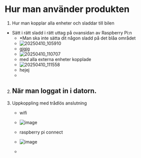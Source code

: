 # Hur man använder produkten #

1. Hur man kopplar alla enheter och sladdar till bilen
 - Sätt i rätt sladd i rätt uttag på ovansidan av Raspberry Pi:n
   - *Man ska inte sätta dit någon sladd på det blåa området
   - ![20250410_105910](https://github.com/user-attachments/assets/df341f07-15d1-43e2-9441-a37327e2898a)
   - gjgjg
   - ![20250410_110707](https://github.com/user-attachments/assets/73df1723-b003-4471-88ea-a1b13c92c470)
   - med alla externa enheter kopplade
   - ![20250410_111558](https://github.com/user-attachments/assets/b051b32f-b079-4c30-bb56-ea05fffd9450)
   - hejej
   - 

  2. När man loggat in i datorn.
     -

  3. Uppkoppling med trådlös anslutning
     - wifi
     - ![image](https://github.com/user-attachments/assets/bcc52b7b-7062-4918-b740-e8bf6817c4c3)
     - raspberry pi connect
     - ![image](https://github.com/user-attachments/assets/1e6dfb8f-454c-4cf6-954e-e771d9712a6e)

     - 


     
     
